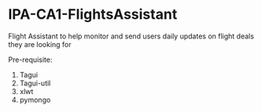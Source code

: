 # IPA-CA1-FlightsAssistant
Flight Assistant to help monitor and send users daily updates on flight deals they are looking for

Pre-requisite:
1. Tagui
2. Tagui-util
3. xlwt
4. pymongo
